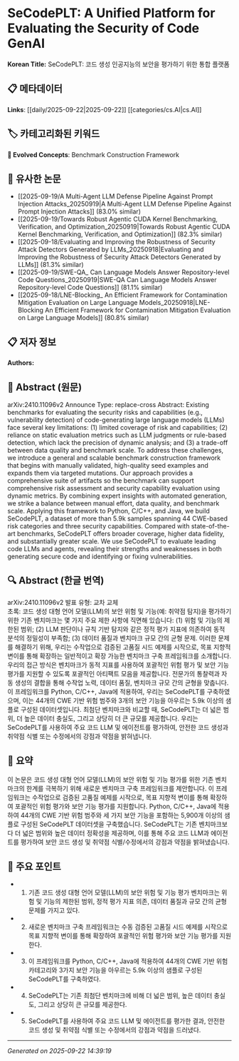 # SeCodePLT: A Unified Platform for Evaluating the Security of Code GenAI

**Korean Title:** SeCodePLT: 코드 생성 인공지능의 보안을 평가하기 위한 통합 플랫폼

## 📋 메타데이터

**Links**: [[daily/2025-09-22|2025-09-22]] [[categories/cs.AI|cs.AI]]

## 🏷️ 카테고리화된 키워드
**🚀 Evolved Concepts**: Benchmark Construction Framework

## 🔗 유사한 논문
- [[2025-09-19/A Multi-Agent LLM Defense Pipeline Against Prompt Injection Attacks_20250919|A Multi-Agent LLM Defense Pipeline Against Prompt Injection Attacks]] (83.0% similar)
- [[2025-09-19/Towards Robust Agentic CUDA Kernel Benchmarking, Verification, and Optimization_20250919|Towards Robust Agentic CUDA Kernel Benchmarking, Verification, and Optimization]] (82.3% similar)
- [[2025-09-18/Evaluating and Improving the Robustness of Security Attack Detectors Generated by LLMs_20250918|Evaluating and Improving the Robustness of Security Attack Detectors Generated by LLMs]] (81.3% similar)
- [[2025-09-19/SWE-QA_ Can Language Models Answer Repository-level Code Questions_20250919|SWE-QA Can Language Models Answer Repository-level Code Questions]] (81.1% similar)
- [[2025-09-18/LNE-Blocking_ An Efficient Framework for Contamination Mitigation Evaluation on Large Language Models_20250918|LNE-Blocking An Efficient Framework for Contamination Mitigation Evaluation on Large Language Models]] (80.8% similar)

## 📋 저자 정보

**Authors:** 

## 📄 Abstract (원문)

arXiv:2410.11096v2 Announce Type: replace-cross 
Abstract: Existing benchmarks for evaluating the security risks and capabilities (e.g., vulnerability detection) of code-generating large language models (LLMs) face several key limitations: (1) limited coverage of risk and capabilities; (2) reliance on static evaluation metrics such as LLM judgments or rule-based detection, which lack the precision of dynamic analysis; and (3) a trade-off between data quality and benchmark scale. To address these challenges, we introduce a general and scalable benchmark construction framework that begins with manually validated, high-quality seed examples and expands them via targeted mutations. Our approach provides a comprehensive suite of artifacts so the benchmark can support comprehensive risk assessment and security capability evaluation using dynamic metrics. By combining expert insights with automated generation, we strike a balance between manual effort, data quality, and benchmark scale. Applying this framework to Python, C/C++, and Java, we build SeCodePLT, a dataset of more than 5.9k samples spanning 44 CWE-based risk categories and three security capabilities. Compared with state-of-the-art benchmarks, SeCodePLT offers broader coverage, higher data fidelity, and substantially greater scale. We use SeCodePLT to evaluate leading code LLMs and agents, revealing their strengths and weaknesses in both generating secure code and identifying or fixing vulnerabilities.

## 🔍 Abstract (한글 번역)

arXiv:2410.11096v2 발표 유형: 교차 교체  
초록: 코드 생성 대형 언어 모델(LLM)의 보안 위험 및 기능(예: 취약점 탐지)을 평가하기 위한 기존 벤치마크는 몇 가지 주요 제한 사항에 직면해 있습니다: (1) 위험 및 기능의 제한된 범위; (2) LLM 판단이나 규칙 기반 탐지와 같은 정적 평가 지표에 의존하여 동적 분석의 정밀성이 부족함; (3) 데이터 품질과 벤치마크 규모 간의 균형 문제. 이러한 문제를 해결하기 위해, 우리는 수작업으로 검증된 고품질 시드 예제를 시작으로, 목표 지향적 변이를 통해 확장하는 일반적이고 확장 가능한 벤치마크 구축 프레임워크를 소개합니다. 우리의 접근 방식은 벤치마크가 동적 지표를 사용하여 포괄적인 위험 평가 및 보안 기능 평가를 지원할 수 있도록 포괄적인 아티팩트 모음을 제공합니다. 전문가의 통찰력과 자동 생성의 결합을 통해 수작업 노력, 데이터 품질, 벤치마크 규모 간의 균형을 맞춥니다. 이 프레임워크를 Python, C/C++, Java에 적용하여, 우리는 SeCodePLT를 구축하였으며, 이는 44개의 CWE 기반 위험 범주와 3개의 보안 기능을 아우르는 5.9k 이상의 샘플로 구성된 데이터셋입니다. 최첨단 벤치마크와 비교할 때, SeCodePLT는 더 넓은 범위, 더 높은 데이터 충실도, 그리고 상당히 더 큰 규모를 제공합니다. 우리는 SeCodePLT를 사용하여 주요 코드 LLM 및 에이전트를 평가하여, 안전한 코드 생성과 취약점 식별 또는 수정에서의 강점과 약점을 밝혀냅니다.

## 📝 요약

이 논문은 코드 생성 대형 언어 모델(LLM)의 보안 위험 및 기능 평가를 위한 기존 벤치마크의 한계를 극복하기 위해 새로운 벤치마크 구축 프레임워크를 제안합니다. 이 프레임워크는 수작업으로 검증된 고품질 예제를 시작으로, 목표 지향적 변이를 통해 확장하여 포괄적인 위험 평가와 보안 기능 평가를 지원합니다. Python, C/C++, Java에 적용하여 44개의 CWE 기반 위험 범주와 세 가지 보안 기능을 포함하는 5,900개 이상의 샘플로 구성된 SeCodePLT 데이터셋을 구축했습니다. SeCodePLT는 기존 벤치마크보다 더 넓은 범위와 높은 데이터 정확성을 제공하며, 이를 통해 주요 코드 LLM과 에이전트를 평가하여 보안 코드 생성 및 취약점 식별/수정에서의 강점과 약점을 밝혀냈습니다.

## 🎯 주요 포인트

- 1. 기존 코드 생성 대형 언어 모델(LLM)의 보안 위험 및 기능 평가 벤치마크는 위험 및 기능의 제한된 범위, 정적 평가 지표 의존, 데이터 품질과 규모 간의 균형 문제를 가지고 있다.

- 2. 새로운 벤치마크 구축 프레임워크는 수동 검증된 고품질 시드 예제를 시작으로 목표 지향적 변이를 통해 확장하여 포괄적인 위험 평가와 보안 기능 평가를 지원한다.

- 3. 이 프레임워크를 Python, C/C++, Java에 적용하여 44개의 CWE 기반 위험 카테고리와 3가지 보안 기능을 아우르는 5.9k 이상의 샘플로 구성된 SeCodePLT를 구축하였다.

- 4. SeCodePLT는 기존 최첨단 벤치마크에 비해 더 넓은 범위, 높은 데이터 충실도, 그리고 상당히 큰 규모를 제공한다.

- 5. SeCodePLT를 사용하여 주요 코드 LLM 및 에이전트를 평가한 결과, 안전한 코드 생성 및 취약점 식별 또는 수정에서의 강점과 약점을 드러냈다.

---

*Generated on 2025-09-22 14:39:19*